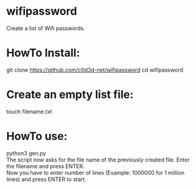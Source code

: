 # wifipassword
Create a list of Wifi passwords.

# HowTo Install:
git clone https://github.com/c0d3d-net/wifipassword
cd wifipassword
  
  # Create an empty list file:
touch filename.txt

  # HowTo use:
python3 gen.py<br/>
  The script now asks for the file name of the previously created file. Enter the filename and press ENTER.<br/>
  Now you have to enter number of lines (Example: 1000000 for 1 million lines) and press ENTER to start.<br/>
